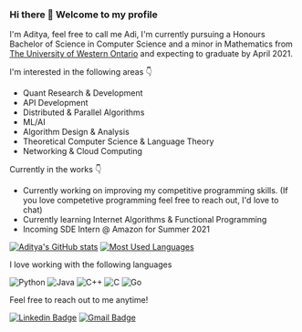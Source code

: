 ### Hi there 👋 Welcome to my profile

I'm Aditya, feel free to call me Adi, I'm currently pursuing a Honours Bachelor of Science in Computer Science and a minor in Mathematics from [The University of Western Ontario](https://www.uwo.ca/) and expecting to graduate by April 2021.

I'm interested in the following areas 👇
- Quant Research & Development
- API Development
- Distributed & Parallel Algorithms
- ML/AI
- Algorithm Design & Analysis
- Theoretical Computer Science & Language Theory
- Networking & Cloud Computing

Currently in the works 👇
- Currently working on improving my competitive programming skills. (If you love competetive programming feel free to reach out, I'd love to chat)
- Currently learning Internet Algorithms & Functional Programming
- Incoming SDE Intern @ Amazon for Summer 2021


[![Aditya's GitHub stats](https://github-readme-stats.vercel.app/api?username=adityamadan23&count_private=true&include_all_commits=true&cache_seconds=1800&show_icons=true&theme=tokyonight)](https://github.com/anuraghazra/github-readme-stats)
[![Most Used Languages](https://github-readme-stats.vercel.app/api/top-langs/?username=adityamadan23&cache_seconds=1800&theme=tokyonight&layout=compact)](https://github.com/anuraghazra/github-readme-stats)

I love working with the following languages

![Python](https://img.shields.io/badge/-Python-black?style=flat-square&logo=Python)
![Java](https://img.shields.io/badge/-Java-C14438?style=flat-square&logo=Java)
![C++](https://img.shields.io/badge/-C++-00599C?style=flat-square&logo=c)
![C](https://img.shields.io/badge/-C-E10098?style=flat-square&logo=c)
![Go](https://img.shields.io/badge/-Go-E10098?style=flat-square&logo=go)

Feel free to reach out to me anytime!

[![Linkedin Badge](https://img.shields.io/badge/-Aditya%20Madan-0072b1?style=flat&logo=Linkedin&logoColor=white)](https://www.linkedin.com/in/adityamadan23/)
[![Gmail Badge](https://img.shields.io/badge/-aditya.madan7@gmail.com-c14438?style=flat&logo=Gmail&logoColor=white)](mailto:aditya.madan7@gmail.com)


<!--
**adityamadan23/adityamadan23** is a ✨ _special_ ✨ repository because its `README.md` (this file) appears on your GitHub profile.

Here are some ideas to get you started:

- 🔭 I’m currently working on ...
- 🌱 I’m currently learning ...
- 👯 I’m looking to collaborate on ...
- 🤔 I’m looking for help with ...
- 💬 Ask me about ...
- 📫 How to reach me: ...
- 😄 Pronouns: ...
- ⚡ Fun fact: ...
-->
